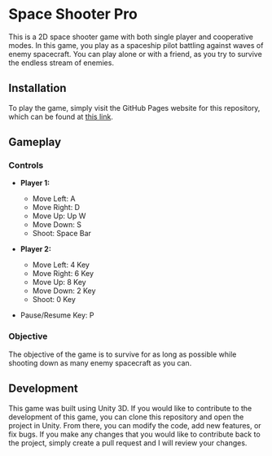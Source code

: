# Space Shooter Pro
This is a 2D space shooter game with both single player and cooperative modes. In this game, you play as a spaceship pilot battling against waves of enemy spacecraft. You can play alone or with a friend, as you try to survive the endless stream of enemies.

## Installation

To play the game, simply visit the GitHub Pages website for this repository, which can be found at [this link](https://gal-noy.github.io/Space-Shooter-Pro/).

## Gameplay

### Controls

* **Player 1:**
  * Move Left: A
  * Move Right: D
  * Move Up: Up W
  * Move Down: S
  * Shoot: Space Bar

* **Player 2:**
  * Move Left: 4 Key
  * Move Right: 6 Key
  * Move Up: 8 Key
  * Move Down: 2 Key
  * Shoot: 0 Key

* Pause/Resume Key: P

### Objective

The objective of the game is to survive for as long as possible while shooting down as many enemy spacecraft as you can.

## Development

This game was built using Unity 3D. If you would like to contribute to the development of this game, you can clone this repository and open the project in Unity. From there, you can modify the code, add new features, or fix bugs. If you make any changes that you would like to contribute back to the project, simply create a pull request and I will review your changes.
